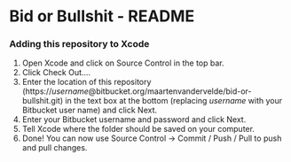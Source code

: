 # Bid or Bullshit - README #

### Adding this repository to Xcode ###

1. Open Xcode and click on Source Control in the top bar.
2. Click Check Out....
3. Enter the location of this repository (https://*username*@bitbucket.org/maartenvandervelde/bid-or-bullshit.git) in the text box at the bottom (replacing *username* with your Bitbucket user name) and click Next.
4. Enter your Bitbucket username and password and click Next.
5. Tell Xcode where the folder should be saved on your computer.
6. Done! You can now use Source Control -> Commit / Push / Pull to push and pull changes.
